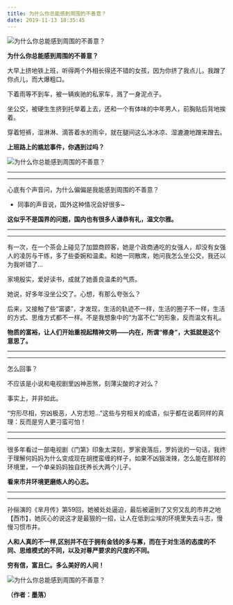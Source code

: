 ```yaml
---
title: 为什么你总能感到周围的不善意？
date: 2019-11-13 18:35:45
---
```


 ![为什么你总能感到周围的不善意？](http://p1.pstatp.com/large/2c43000339304d3aadb1)

 **为什么你总能感到周围的不善意？**

 大早上挤地铁上班，听得两个外相长得还不错的女孩，因为你挤了我点儿，我蹭了你点儿，而大爆粗口。

 下着雨等不到车，被一辆疾驰的私家车，溅了一身泥点子。

 坐公交，被硬生生挤到托举着上去，还和一个有体味的中年男人，前胸贴后背地挨着。

 穿着短裤，湿淋淋、滴答着水的雨伞，就在腿间这么冰冰凉、湿漉漉地蹭来蹭去。

 **上班路上的尴尬事件，你遇到过吗？**

 ![为什么你总能感到周围的不善意？](http://p1.pstatp.com/large/2c390002ebd970a066e8)

--- 

--- 

 心底有个声音问，为什么偏偏是我能感到周围的不善意？


- 同事的声音说，国外这种情况会好很多~


 **这似乎不是国界的问题，国内也有很多人谦恭有礼，温文尔雅。**

--- 

--- 

 有一次，在一个茶会上碰见了加盟商顾客，她是个政商通吃的女强人，却没有女强人的凌厉与干练，多了些委婉和温柔。和她一同散席，她问我怎么坐公交，我还以为我听错了...

 家境殷实，爱好读书，成就了她善良温柔的气质。

 她说，好多年没坐公交了。心想，有那么夸张么？

 后来，又接触了些“富婆”，才发现，生活的轨迹不一样，生活的圈子不一样，生活的方式、思维方式都不一样。不是我想象中的“为富不仁”的形象，反而温文有礼。

 **物质的富裕，让人们开始重视起精神文明——内在，所谓“修身”，大抵就是这个意思了。**

--- 

--- 

 怎么回事？

 不应该是小说和电视剧里凶神恶煞，刻薄尖酸的才对么？

 事实上，并非如此。

 “穷形尽相，穷凶极恶，人穷志短...”这些与穷相关的成语，似乎都在说着同样的真理：反而是穷人更刁蛮可怕！

--- 

--- 

 很多年看过一部电视剧《门第》印象太深刻，罗家衰落后，罗妈说的一句话，我终于理解何妈妈为什么变成现在胡搅蛮缠的样子，如果不凶狠泼辣，怎么能在那样的环境里，一个单亲妈妈独自抚养长大两个儿子。

 **看来市井环境更磨练人的心志。**

--- 

--- 

 孙俪演的《芈月传》第59回，她被处处逼迫，最后被逼到了又穷又乱的市井之地【西市】，她灰心的说这才是最狠的一招，让人在低到尘埃的环境里失去斗志，慢慢习惯市井。

 **人和人真的不一样,区别并不在于拥有金钱的多与寡，而在于对生活的态度的不同、思维模式的不同，以及对尊严要求的尺度的不同。**

 **穷有信，富且仁。多么美好的人间！**

 ![为什么你总能感到周围的不善意？](http://p3.pstatp.com/large/2c430003399bd9f7bb89)

 **（作者：墨落）**
